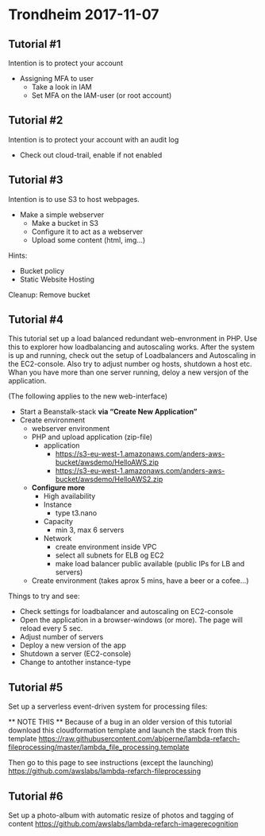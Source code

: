# Trondheim 2017-11-07

## Tutorial #1
Intention is to protect your account
* Assigning MFA to user
  * Take a look in IAM
  * Set MFA on the IAM-user (or root account)

## Tutorial #2
Intention is to protect your account with an audit log

* Check out cloud-trail, enable if not enabled

## Tutorial #3
Intention is to use S3 to host webpages.

* Make a simple webserver
  * Make a bucket in S3
  * Configure it to act as a webserver
  * Upload some content (html, img…)

Hints:
* Bucket policy
* Static Website Hosting

Cleanup: Remove bucket

## Tutorial #4
This tutorial set up a load balanced redundant web-envronment in PHP. Use this to explorer how loadbalancing and autoscaling works. After the system is up and running, check out the setup of Loadbalancers and Autoscaling in the EC2-console. Also try to adjust number og hosts, shutdown a host etc. Whan you have more than one server running, deloy a new versjon of the application.

(The following applies to the new web-interface)
* Start a Beanstalk-stack
  **via “Create New Application”**
* Create environment
  * webserver environment
  * PHP and upload application (zip-file)
    * application
      * https://s3-eu-west-1.amazonaws.com/anders-aws-bucket/awsdemo/HelloAWS.zip
      * https://s3-eu-west-1.amazonaws.com/anders-aws-bucket/awsdemo/HelloAWS2.zip
  * **Configure more**
    * High availability
    * Instance
      * type t3.nano
    * Capacity
      * min 3, max 6 servers
    * Network
      * create environment inside VPC
      * select all subnets for ELB og EC2
      * make load balancer public available (public IPs for LB and servers)
  * Create environment  (takes aprox 5 mins, have a beer or a cofee...)

Things to try and see:
  * Check settings for loadbalancer and autoscaling on EC2-console
  * Open the application in a browser-windows (or more). The page will reload every 5 sec.
  * Adjust number of servers
  * Deploy a new version of the app
  * Shutdown a server (EC2-console)
  * Change to antother instance-type

## Tutorial #5
Set up a serverless event-driven system for processing files:

** NOTE THIS **
Because of a bug in an older version of this tutorial download this cloudformation template and launch the stack from this template
https://raw.githubusercontent.com/abjoerne/lambda-refarch-fileprocessing/master/lambda_file_processing.template

Then go to this page to see instructions (except the launching)
https://github.com/awslabs/lambda-refarch-fileprocessing


## Tutorial #6
Set up a photo-album with automatic resize of photos and tagging of content
https://github.com/awslabs/lambda-refarch-imagerecognition
